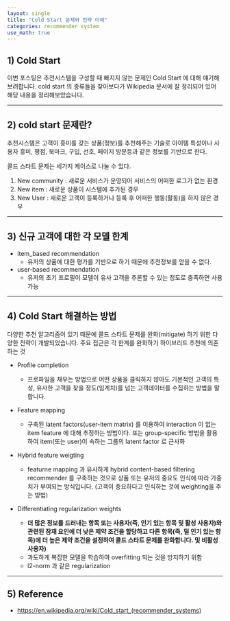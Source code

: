 ```yaml
---
layout: single
title: "Cold Start 문제와 전략 이해"
categories: recommender system
use_math: true
--- 
```


## 1) Cold Start

이번 포스팅은 추천시스템을  구성할 때 빠지지 않는 문제인 Cold Start 에 대해 얘기해보려합니다. cold start 의 종류들을 찾아보다가 Wikipedia 문서에 잘 정리되어 있어 해당 내용을 정리해보았습니다.



-----
## 2) cold start 문제란?

추천시스템은 고객이 흥미를 갖는 상품(정보)를 추천해주는 기술로 아이템 특성이나 사용자 흥미, 평점, 북마크, 구입, 선호, 페이지 방문등과 같은 정보를 기반으로 한다. 


콜드 스타트 문제는 세가지 케이스로 나눌 수 있다.      
1. New community : 새로운 서비스가 운영되어 서비스의 어떠한 로그가 없는 환경
2. New item : 새로운 상품이 시스템에 추가된 경우
3. New User : 새로운 고객이 등록하거나 등록 후 어떠한 행동(활동)을 하지 않은 경우



-----
## 3) 신규 고객에 대한 각 모델 한계    

- item_based recommendation
    - 유저의 상품에 대한 평가를 기반으로 하기 때문에 추천정보를 얻을 수 없다.
- user-based recommendation
    - 유저의 초기 프로필이 모델이 유사 고객을 추론할 수 있는 정도로 충족하면 사용가능
    


-----
## 4) Cold Start 해결하는 방법


다양한 추천 알고리즘이 있기 때문에 콜드 스타트 문제를 완화(mitigate) 하기 위한 다양한 전략이 개발되었습니다. 주요 접근은 각 한계를 완화하기 하이브리드 추천에 의존하는 것 

- Profile completion
    - 프로파일을 채우는 방법으로 어떤 상품을 클릭하지 않아도 기본적인 고객의 특성, 유사한 고객을 찾을 정도(임계치)를 넘는 고객데이터를 수집하는 방법을 말합니다.
    
- Feature mapping
    - 구축된 latent factors(user-item matrix) 를 이용하여 interaction 이 없는 item feature 에 대해 추정하는 방법이다. 또는 group-specific 방법을 활용하여 item(또는 user)이 속하는 그룹의 latent factor 로 근사화
- Hybrid feature weigting
    - featurne mapping 과 유사하게 hybrid content-based filtering recommender 를 구축하는 것으로 상품 또는 유저의 중요도 인식에 따라 가중치가 부여되는 방식입니다. (고객이 중요하다고 인식하는 것에 weighting을 주는 방법)
- Differentiating regularization weights
    - **더 많은 정보를 드러내는 항목 또는 사용자(즉, 인기 있는 항목 및 활성 사용자)와 관련된 잠재 요인에 더 낮은 제약 조건을 할당하고 다른 항목(즉, 덜 인기 있는 항목)에 더 높은 제약 조건을 설정하여 콜드 스타트 문제를 완화합니다. 및 비활성 사용자)**
    - 과도하게 복잡한 모델을 학습하여 overfitting 되는 것을 방지하기 위함
    - l2-norm 과 같은 regularization



-----
## 5) Reference 
   
- https://en.wikipedia.org/wiki/Cold_start_(recommender_systems)
